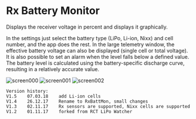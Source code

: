 # Rx Battery Monitor

Displays the receiver voltage in percent and displays it graphically.

In the settings just select the battery type (LiPo, Li-ion, Nixx) and cell number, and the app does the rest. In the large telemetry window, the effective battery voltage can also be displayed (single cell or total voltage). It is also possible to set an alarm when the level falls below a defined value.
The battery level is calculated using the battery-specific discharge curve, resulting in a relatively accurate value.

![screen000](https://raw.githubusercontent.com/nightflyer88/Lua_RxBattMon/master/img/Screen000.bmp)
![screen001](https://raw.githubusercontent.com/nightflyer88/Lua_RxBattMon/master/img/Screen001.bmp)
![screen002](https://raw.githubusercontent.com/nightflyer88/Lua_RxBattMon/master/img/Screen002.bmp)

```
Version history:
V1.5    07.03.18    add Li-ion cells
V1.4    26.12.17    Rename to RxBattMon, small changes
V1.3    02.11.17    Rx sensors are supported, Nixx cells are supported
V1.2    01.11.17    forked from RCT LiPo Watcher
```
